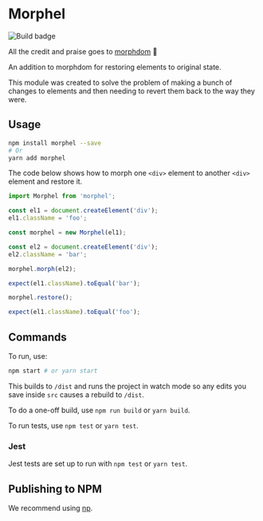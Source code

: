 # Morphel

![Build badge](https://github.com/macdonaldr93/morphel/actions/workflows/main.yml/badge.svg)

All the credit and praise goes to [morphdom](https://github.com/patrick-steele-idem/morphdom) 🙏

An addition to morphdom for restoring elements to original state.

This module was created to solve the problem of making a bunch of changes to elements and then needing to revert them back to the way they were.

## Usage

```bash
npm install morphel --save
# Or
yarn add morphel
```

The code below shows how to morph one `<div>` element to another `<div>` element and restore it.

```js
import Morphel from 'morphel';

const el1 = document.createElement('div');
el1.className = 'foo';

const morphel = new Morphel(el1);

const el2 = document.createElement('div');
el2.className = 'bar';

morphel.morph(el2);

expect(el1.className).toEqual('bar');

morphel.restore();

expect(el1.className).toEqual('foo');
```

## Commands

To run, use:

```bash
npm start # or yarn start
```

This builds to `/dist` and runs the project in watch mode so any edits you save inside `src` causes a rebuild to `/dist`.

To do a one-off build, use `npm run build` or `yarn build`.

To run tests, use `npm test` or `yarn test`.

### Jest

Jest tests are set up to run with `npm test` or `yarn test`.

## Publishing to NPM

We recommend using [np](https://github.com/sindresorhus/np).
